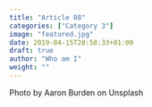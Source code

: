 ```yaml
---
title: "Article 08"
categories: ["Category 3"]
image: "featured.jpg"
date: 2019-04-15T20:58:33+01:00
draft: true
author: "Who am I"
weight: ""
---
```


Photo by Aaron Burden on Unsplash

